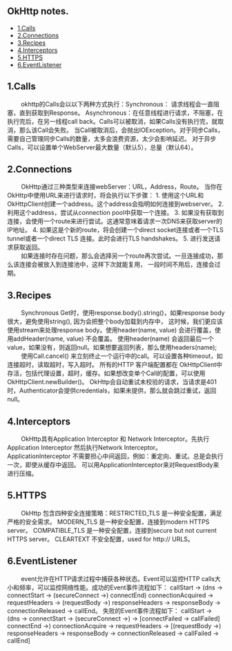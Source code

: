 ## OkHttp notes.

* [1.Calls](#1)
* [2.Connections](#2)
* [3.Recipes](#3)
* [4.Interceptors](#4)
* [5.HTTPS](#5)
* [6.EventListener](#6)

<h2 id="1">1.Calls</h2>
&emsp;&emsp; okhttp的Calls会以以下两种方式执行：Synchronous： 请求线程会一直阻塞，直到获取到Response。
Asynchronous：在任意线程进行请求，不阻塞，在执行完后，在另一线程call back。Calls可以被取消，如果Calls没有执行完，就取消，那么该Call会失败。
当Call被取消后，会抛出IOException。对于同步Calls，需要自己管理同步Calls的数量，太多会浪费资源，太少会影响延迟。
对于异步Calls，可以设置单个WebServer最大数量（默认5），总量（默认64）。

<h2 id="2">2.Connections</h2>
&emsp;&emsp; OkHttp通过三种类型来连接webServer：URL，Address，Route。
当你在OkHttp中使用URL来进行请求时，将会执行以下步骤：
1. 使用这个URL和OkHttpClient创建一个address。这个address会指明如何连接到webserver。
2. 利用这个address，尝试从connection pool中获取一个连接。
3. 如果没有获取到连接，会使用一个route来进行尝试。这通常意味着请求一次DNS来获取server的IP地址。
4. 如果这是个新的route，将会创建一个direct socket连接或者一个TLS tunnel或者一个direct TLS 连接。此时会进行TLS handshakes。
5. 进行发送请求获取返回。
<br>
&emsp;&emsp; 如果连接时存在问题，那么会选择另一个route再次尝试。一旦连接成功，那么该连接会被放入到连接池中，这样下次就能复用，
一段时间不用后，连接会过期。

<h2 id="3">3.Recipes</h2>
&emsp;&emsp; Synchronous Get时，使用response.body().string()，如果response body很大，避免使用string(), 因为会把整个body加载到内存中，
这时候，我们更应该使用stream来处理response body。使用header(name, value) 会进行覆盖，使用addHeader(name, value) 不会覆盖。
使用header(name) 会返回最后一个value，如果没有，则返回null。如果想要返回列表，那么使用headers(name);

<br>
&emsp;&emsp; 使用Call.cancel() 来立刻终止一个运行中的call。可以设置各种timeout，如连接超时，读取超时，写入超时。
所有的HTTP 客户端配置都在 OkHttpClient中存活，包括代理设置，超时，缓存。如果想改变单个Call的配置，可以使用OkHttpClient.newBuilder()。
OkHttp会自动重试未校验的请求，当请求是401时，Authenticator会提供credentials，如果未提供，那么就会跳过重试，返回null。

<h2 id="4">4.Interceptors</h2>
&emsp;&emsp; OkHttp具有Application Interceptor 和 Network Interceptor。先执行Application Interceptor 然后执行Network Interceptor。
ApplicationInterceptor 不需要担心中间返回，例如：重定向、重试。总是会执行一次，即使从缓存中返回。
可以用ApplicationInterceptor来对RequestBody来进行压缩。

<h2 id="5">5.HTTPS</h2>
&emsp;&emsp; OkHttp 包含四种安全连接策略：RESTRICTED_TLS 是一种安全配置，满足严格的安全需求。 MODERN_TLS 是一种安全配置，连接到modern HTTPS server。
COMPATIBLE_TLS 是一种安全配置，连接到secure but not current HTTPS server。 CLEARTEXT 不安全配置，used for http:// URLS。

<h2 id="6">6.EventListener</h2>
&emsp;&emsp; event允许在HTTP请求过程中捕获各种状态。Event可以监控HTTP calls大小和频率，可以监控网络性能。成功的Event事件流程如下：
callStart -> (dns -> connectStart -> (secureConnect ->) connectEnd) connectionAcquired -> requestHeaders -> (requestBody ->)
responseHeaders -> responseBody -> connectionReleased -> callEnd。
失败的Event事件流程如下：
callStart -> (dns -> connectStart -> (secureConnect ->) -> [connectFailed -> callFailed] connectEnd ->) connectionAcquire
-> requestHeaders -> [(requestBody ->) responseHeaders -> responseBody -> connectionReleased -> callFailed -> callEnd] 